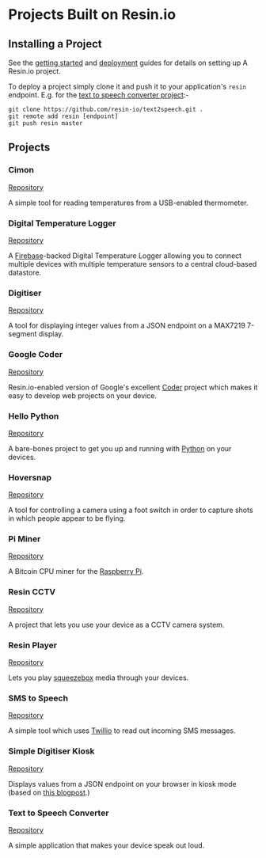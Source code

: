 # Projects Built on Resin.io

## Installing a Project

See the [getting started][getting-started] and [deployment][deploy] guides for
details on setting up A Resin.io project.

To deploy a project simply clone it and push it to your application's `resin`
endpoint. E.g. for the [text to speech converter project][text2speech]:-

```
git clone https://github.com/resin-io/text2speech.git .
git remote add resin [endpoint]
git push resin master
```

## Projects

### Cimon

[Repository][cimon]

A simple tool for reading temperatures from a USB-enabled thermometer.

### Digital Temperature Logger

[Repository][firebase-dtl]

A [Firebase][firebase]-backed Digital Temperature Logger allowing you to connect
multiple devices with multiple temperature sensors to a central cloud-based
datastore.

### Digitiser

[Repository][digitiser]

A tool for displaying integer values from a JSON endpoint on a MAX7219 7-segment
display.

### Google Coder

[Repository][coder-fork]

Resin.io-enabled version of Google's excellent [Coder][coder] project which
makes it easy to develop web projects on your device.

### Hello Python

[Repository][hello-python]

A bare-bones project to get you up and running with [Python][python] on your
devices.

### Hoversnap

[Repository][hoversnap]

A tool for controlling a camera using a foot switch in order to capture shots in
which people appear to be flying.

### Pi Miner

[Repository][rpiminer]

A Bitcoin CPU miner for the [Raspberry Pi][rpi].

### Resin CCTV

[Repository][resin-cctv]

A project that lets you use your device as a CCTV camera system.

### Resin Player

[Repository][resin-player]

Lets you play [squeezebox][squeezebox] media through your devices.

### SMS to Speech

[Repository][sms2speech]

A simple tool which uses [Twillio][twillio] to read out incoming SMS messages.

### Simple Digitiser Kiosk

[Repository][digitiser-kiosk]

Displays values from a JSON endpoint on your browser in kiosk mode (based on
[this blogpost][kiosk-post].)

### Text to Speech Converter

[Repository][text2speech]

A simple application that makes your device speak out loud.

[deploy]:/pages/deployment.md

[rpi]:http://www.raspberrypi.org/
[python]:https://www.python.org/
[firebase]:https://www.firebase.com/

[getting-started]:/pages/gettingStarted.md
[text2speech]:https://github.com/resin-io/text2speech
[coder-fork]:https://github.com/resin-io/coder
[coder]:https://googlecreativelab.github.io/coder/
[rpiminer]:https://github.com/csquared/resin-piminer
[bitcoin]:http://en.wikipedia.org/wiki/Bitcoin
[resin-player]:https://bitbucket.org/lifeeth/resin_player/
[squeezebox]:http://www.mysqueezebox.com/index/Home
[cimon]:https://bitbucket.org/efwe/cimon
[digitiser-kiosk]:https://bitbucket.org/lifeeth/resin-kiosk
[kiosk-post]:http://blogs.wcode.org/2013/09/howto-boot-your-raspberry-pi-into-a-fullscreen-browser-kiosk/
[sms2speech]:https://github.com/alexandrosm/sms2speech
[twillio]:https://www.twilio.com/
[hoversnap]:https://github.com/resin-io/hoversnap
[digitiser]:https://github.com/shaunmulligan/digitiser
[firebase-dtl]:https://github.com/shaunmulligan/firebaseDTL
[hello-python]:https://github.com/alexandrosm/hello-python
[resin-cctv]:https://github.com/abresas/resin-cctv

